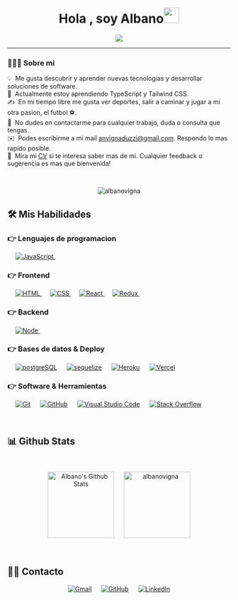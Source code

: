 <h1 align="center">Hola , soy Albano<img src="https://media.giphy.com/media/hvRJCLFzcasrR4ia7z/giphy.gif" width="35"></h1>
<p align="center">
  <a href="https://github.com/DenverCoder1/readme-typing-svg"><img src="https://readme-typing-svg.herokuapp.com?lines=Full+Stack+Web+Developer;Estudiante+de+Ingenieria+en+Sistemas&center=true&width=500&height=50"></a>
</p>
<hr/>

### 👨🏻‍💻 Sobre mi

💡 &nbsp;Me gusta descubrir y aprender nuevas tecnologias y desarrollar soluciones de software.\
🌱 &nbsp;Actualmente estoy aprendiendo TypeScript y Tailwind CSS.\
✍️ &nbsp;En mi tiempo libre me gusta ver deportes, salir a caminar y jugar a mi otra pasion, el futbol ⚽.\
💬 &nbsp;No dudes en contactarme para cualquier trabajo, duda o consulta que tengas.\
✉️ &nbsp;Podes escribirme a mi mail anvignaduzzi@gmail.com. Respondo lo mas rapido posible.\
📄 &nbsp;Mira mi [CV](https://drive.google.com/file/d/1qAE0Bv0VWr2s4hK73rJi6HhxF_au_uXy/view?usp=sharing) si te interesa saber mas de mi. Cualquier feedback o sugerencia es mas que bienvenida!

<br>
<p align="center"> <img src="https://komarev.com/ghpvc/?username=albanovigna&label=Profile%20views&color=0e75b6&style=plastic" alt="albanovigna" /> </p>


## 🛠️ Mis Habilidades

### 👉 Lenguajes de programacion

<p align="left">
  &emsp;
  <a href="#" target="_blank"> 
     <img alt="JavaScript" src="https://img.shields.io/badge/JavaScript-323330?style=for-the-badge&logo=javascript&logoColor=F7DF1E">
   </a>
  &emsp;
</p>

### 👉 Frontend 
<p align="left"> 
  &emsp; 
  <a href="#" target="_blank"> 
   <img alt="HTML" src="https://img.shields.io/badge/HTML5-E34F26?style=for-the-badge&logo=html5&logoColor=white">
  </a>   
  &emsp;
  <a href="#" target="_blank">
    <img alt="CSS" src="https://img.shields.io/badge/CSS3-1572B6?style=for-the-badge&logo=css3&logoColor=white">
  </a> 
   &emsp;
  <a href="#" target="_blank">
    <img alt="React" src="https://img.shields.io/badge/React-20232A?style=for-the-badge&logo=react&logoColor=61DAFB">
  </a> 
   &emsp;
  <a href="#" target="_blank">
    <img alt="Redux" src="https://img.shields.io/badge/Redux-593D88?style=for-the-badge&logo=redux&logoColor=white">
  </a> 
   &emsp;
</p>

### 👉 Backend 
<p align="left"> 
  &emsp; 
  <a href="#" target="_blank"> 
   <img alt="Node" src="https://img.shields.io/badge/Node.js-339933?style=for-the-badge&logo=nodedotjs&logoColor=white">
  </a>   
  &emsp;
  <a href="#" target="_blank">
    <img alt="" src="https://img.shields.io/badge/Express.js-000000?style=for-the-badge&logo=express&logoColor=white">
  </a> 
</p>

### 👉 Bases de datos & Deploy
<p align="left">
  &emsp;
    <a href="#"><img alt="postgreSQL" src="https://img.shields.io/badge/PostgreSQL-316192?style=for-the-badge&logo=postgresql&logoColor=white"></a>
  &emsp;
    <a href="#"><img alt="sequelize" src ="https://img.shields.io/badge/Sequelize-52B0E7?style=for-the-badge&logo=Sequelize&logoColor=white"/></a>
  &emsp;
    <a href="#"><img alt="Heroku" src="https://img.shields.io/badge/Heroku-430098?style=for-the-badge&logo=heroku&logoColor=white"></a> 
	&emsp;
    <a href="#"><img alt="Vercel" src="https://img.shields.io/badge/Vercel-000000?style=for-the-badge&logo=vercel&logoColor=white"></a>  
 </p>
  

 ### 👉 Software & Herramientas
 
<p>
  &emsp;
    <a href="#"><img alt="Git" src="https://img.shields.io/badge/GIT-E44C30?style=for-the-badge&logo=git&logoColor=white"></a>
  &emsp;
   <a href="#"><img alt="GitHub" src="https://img.shields.io/badge/GitHub-100000?style=for-the-badge&logo=github&logoColor=white"></a>
  &emsp;
    <a href="#"><img alt="Visual Studio Code" src="https://img.shields.io/badge/Visual_Studio_Code-0078D4?style=for-the-badge&logo=visual%20studio%20code&logoColor=white"></a>
  &emsp;
    <a href="#"><img alt="Stack Overflow" src="https://img.shields.io/badge/Stack_Overflow-FE7A16?style=for-the-badge&logo=stack-overflow&logoColor=white"></a>
  &emsp;
</p>

<br/>

## 📊 Github Stats 

  <br/>
  <p align="center">
    <a href="https://github.com/anuraghazra/github-readme-stats"><img alt="Albano's Github Stats" src="https://github-readme-stats.vercel.app/api?username=albanovigna&show_icons=true&count_private=true&theme=algolia" height="150px"/></a>
  &emsp;
	  <img src="https://github-readme-stats.vercel.app/api/top-langs?username=albanovigna&show_icons=true&locale=en&layout=compact&theme=algolia" alt="albanovigna" height="150px"/>
  </p>


<br/>

## 🙋‍♂️ Contacto
<p align="center">
	<a href="mailto:anvignaduzzi@gmail.com"><img src="https://img.shields.io/badge/Gmail-D14836?style=for-the-badge&logo=gmail&logoColor=white" alt="Gmail"/></a>
	&emsp;
	<a href="https://github.com/albanovigna"><img src="https://img.shields.io/badge/GitHub-100000?style=for-the-badge&logo=github&logoColor=white" alt="GitHub"/></a>
	&emsp;
	<a href="https://www.linkedin.com/in/albano-vignaduzzi/"><img src="https://img.shields.io/badge/LinkedIn-0077B5?style=for-the-badge&logo=linkedin&logoColor=white" alt="LinkedIn"/></a>
</p>

